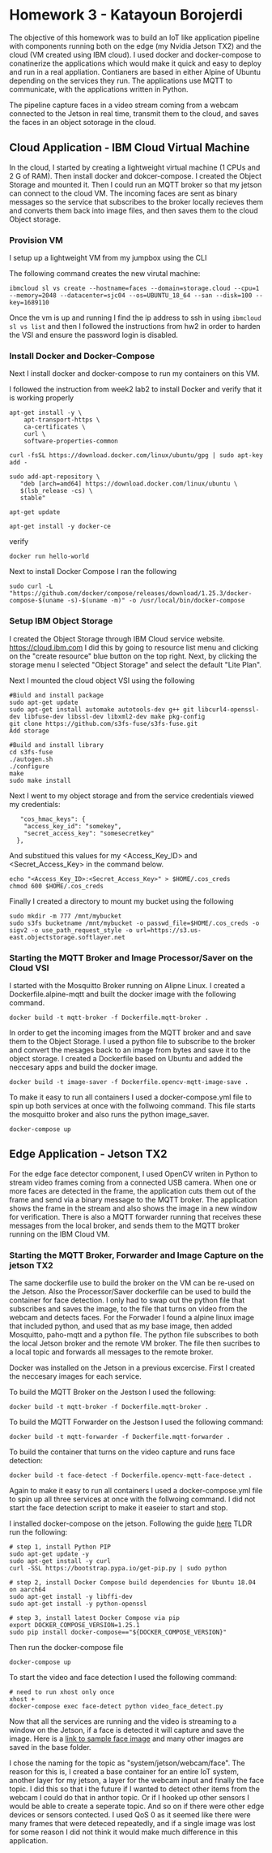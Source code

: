 # Homework 3 - Katayoun Borojerdi
The objective of this homework was to build an IoT like application pipeline with components running both on the edge (my Nvidia Jetson TX2) and the cloud (VM created using IBM cloud). I used docker and docker-compose to conatinerize the applications which would make it quick and easy to deploy and run in a real appliation. Contianers are based in either Alpine of Ubuntu depending on the services they run. The applications use MQTT to communicate, with the applications written in Python.

The pipeline capture faces in a video stream coming from a webcam connected to the Jetson in real time, transmit them to the cloud, and saves the faces in an object sotorage in the cloud.

## Cloud Application - IBM Cloud Virtual Machine
In the cloud, I started by creating a lightweight virtual machine (1 CPUs and 2 G of RAM). Then install docker and dokcer-compose. I created the Object Storage and mounted it. Then I could run an MQTT broker so that my jetson can connect to the cloud VM. The incoming faces are sent as binary messages so the service that subscribes to the broker locally recieves them and converts them back into image files, and then saves them to the cloud Object storage.

### Provision VM
I setup up a lightweight VM from my jumpbox using the CLI 

The following command creates the new virutal machine:
```
ibmcloud sl vs create --hostname=faces --domain=storage.cloud --cpu=1 --memory=2048 --datacenter=sjc04 --os=UBUNTU_18_64 --san --disk=100 --key=1689110
```
Once the vm is up and running I find the ip address to ssh in using ``` ibmcloud sl vs list ``` and then I followed the instructions from hw2 in order to harden the VSI and ensure the password login is disabled.  

### Install Docker and Docker-Compose
Next I install docker and docker-compose to run my containers on this VM.

I followed the instruction from week2 lab2 to install Docker and verify that it is working properly
```
apt-get install -y \
    apt-transport-https \
    ca-certificates \
    curl \
    software-properties-common
	
curl -fsSL https://download.docker.com/linux/ubuntu/gpg | sudo apt-key add -

sudo add-apt-repository \
   "deb [arch=amd64] https://download.docker.com/linux/ubuntu \
   $(lsb_release -cs) \
   stable"	

apt-get update

apt-get install -y docker-ce
```
verify
```
docker run hello-world
```

Next to install Docker Compose I ran the following

```
sudo curl -L "https://github.com/docker/compose/releases/download/1.25.3/docker-compose-$(uname -s)-$(uname -m)" -o /usr/local/bin/docker-compose
```

### Setup IBM Object Storage

I created the Object Storage through IBM Cloud service website. https://cloud.ibm.com
I did this by going to resource list menu and clicking on the "create resource" blue button on the top right. 
Next, by clicking the storage menu I selected "Object Storage" and select the default "Lite Plan".

Next I mounted the cloud object VSI using the following
```
#Biuld and install package
sudo apt-get update
sudo apt-get install automake autotools-dev g++ git libcurl4-openssl-dev libfuse-dev libssl-dev libxml2-dev make pkg-config
git clone https://github.com/s3fs-fuse/s3fs-fuse.git
Add storage

#Build and install library
cd s3fs-fuse
./autogen.sh
./configure
make
sudo make install
```
Next I went to my object storage and from the service credentials viewed my credentials:

```
   "cos_hmac_keys": {
    "access_key_id": "somekey",
    "secret_access_key": "somesecretkey"
  },
```

And substitued this values for my <Access_Key_ID> and <Secret_Access_Key> in the command below.
```
echo "<Access_Key_ID>:<Secret_Access_Key>" > $HOME/.cos_creds
chmod 600 $HOME/.cos_creds
```

Finally I created a directory to mount my bucket using the following
```
sudo mkdir -m 777 /mnt/mybucket
sudo s3fs bucketname /mnt/mybucket -o passwd_file=$HOME/.cos_creds -o sigv2 -o use_path_request_style -o url=https://s3.us-east.objectstorage.softlayer.net
```

### Starting the MQTT Broker and Image Processor/Saver on the Cloud VSI
I started with the Mosquitto Broker running on Alipne Linux. I created a Dockerfile.alpine-mqtt and built the docker image with the following command.
```
docker build -t mqtt-broker -f Dockerfile.mqtt-broker .
```
In order to get the incoming images from the MQTT broker and and save them to the Object Storage. I used a python file to subscribe to the broker and convert the mesages back to an image from bytes and save it to the object storage. I created a Dockerfile based on Ubuntu and added the neccesary apps and build the docker image.
```
docker build -t image-saver -f Dockerfile.opencv-mqtt-image-save .
```

To make it easy to run all containers I used a docker-compose.yml file to spin up both services at once with the follwoing command. This file starts the mosquitto broker and also runs the python image_saver. 
```
docker-compose up
```

## Edge Application - Jetson TX2
For the edge face detector component, I used OpenCV writen in Python to stream video frames coming from a connected USB camera. When one or more faces are detected in the frame, the application cuts them out of the frame and send via a binary message to the MQTT broker. The application shows the frame in the stream and also shows the image in a new window for verification. There is also a MQTT forwarder running that receives these messages from the local broker, and sends them to the MQTT broker running on the IBM Cloud VM.

### Starting the MQTT Broker, Forwarder and Image Capture on the jetson TX2
The same dockerfile use to build the broker on the VM can be re-used on the Jetson. Also the Processor/Saver dockerfile can be used to build the container for face detection. I only had to swap out the python file that subscribes and saves the image, to the file that turns on video from the webcam and detects faces. For the Forwader I found a alpine linux image that included python, and used that as my base image, then added Mosquitto, paho-mqtt and a python file. The python file subscribes to both the local Jetson broker and the remote VM broker. The file then sucribes to a local topic and forwards all messages to the remote broker. 

Docker was installed on the Jetson in a previous excercise. First I created the neccesary images for each service.  

To build the MQTT Broker on the Jestson I used the following:
```
docker build -t mqtt-broker -f Dockerfile.mqtt-broker .
```

To build the MQTT Forwarder on the Jestson I used the following command:
```
docker build -t mqtt-forwarder -f Dockerfile.mqtt-forwarder .
```

To build the container that turns on the video capture and runs face detection:
```
docker build -t face-detect -f Dockerfile.opencv-mqtt-face-detect .
```
Again to make it easy to run all containers I used a docker-compose.yml file to spin up all three services at once with the follwoing command. I did not start the face detection script to make it easeier to start and stop.

I installed docker-compose on the jetson. Following the guide [here](https://blog.hypriot.com/post/nvidia-jetson-nano-install-docker-compose/)
TLDR run the following:
```
# step 1, install Python PIP
sudo apt-get update -y
sudo apt-get install -y curl
curl -SSL https://bootstrap.pypa.io/get-pip.py | sudo python

# step 2, install Docker Compose build dependencies for Ubuntu 18.04 on aarch64
sudo apt-get install -y libffi-dev
sudo apt-get install -y python-openssl

# step 3, install latest Docker Compose via pip
export DOCKER_COMPOSE_VERSION=1.25.1
sudo pip install docker-compose=="${DOCKER_COMPOSE_VERSION}"
```

Then run the docker-compose file
```
docker-compose up
```

To start the video and face detection I used the following command:
```
# need to run xhost only once
xhost + 
docker-compose exec face-detect python video_face_detect.py
```

Now that all the services are running and the video is streaming to a window on the Jetson, if a face is detected it will capture and save the image. Here is a [link to sample face image](https://s3.us-south.cloud-object-storage.appdomain.cloud/cloud-object-storage-w251-hw3-faces/face_04e447f4-318f-4686-9446-97ac9bcdde6b.png) and many other images are saved in the base folder.

I chose the naming for the topic as "system/jetson/webcam/face". The reason for this is, I created a base container for an entire IoT system, another layer for my jetson, a layer for the webcam input and finally the face topic. I did this so that i the future if I wanted to detect other items from the webcam I could do that in anthor topic. Or if I hooked up other sensors I would be able to create a seperate topic. And so on if there were other edge devices or sensors contected. I used QoS 0 as it seemed like there were many frames that were deteced repeatedly, and if a single image was lost for some reason I did not think it would make much difference in this application.
